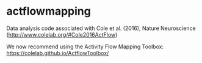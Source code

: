 # actflowmapping
Data analysis code associated with Cole et al. (2016), Nature Neuroscience (http://www.colelab.org/#Cole2016ActFlow)

We now recommend using the Activity Flow Mapping Toolbox: https://colelab.github.io/ActflowToolbox/
